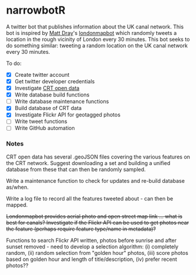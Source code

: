 # narrowbotR

A twitter bot that publishes information about the UK canal network. This bot is inspired by [Matt Dray](https://github.com/matt-dray/)'s [londonmapbot](https://github.com/matt-dray/londonmapbot) which randomly tweets a location in the rough vicinity of London every 30 minutes. This bot seeks to do something similar: tweeting a random location on the UK canal network every 30 minutes.

To do:

-   [x] Create twitter account
-   [x] Get twitter developer credentials
-   [x] Investigate [CRT open data](http://data-canalrivertrust.opendata.arcgis.com)
-   [x] Write database build functions
-   [ ] Write database maintenance functions
-   [x] Build database of CRT data
-   [x] Investigate Flickr API for geotagged photos
-   [ ] Write tweet functions
-   [ ] Write GitHub automation

### Notes

CRT open data has several .geoJSON files covering the various features on the CRT network. Suggest downloading a set and building a unified database from these that can then be randomly sampled.

Write a maintenance function to check for updates and re-build database as/when.

Write a log file to record all the features tweeted about - can then be mapped.

~~Londonmapbot provides aerial photo and open street map link ... what is best for canals? Investigate if the Flickr API can be used to get photos near the feature (perhaps require feature type/name in metadata)?~~

Functions to search Flickr API written, photos before sunrise and after sunset removed - need to develop a selection algorithm: (i) completely random, (ii) random selection from "golden hour" photos, (iii) score photos based on golden hour and length of title/description, (iv) prefer recent photos??
